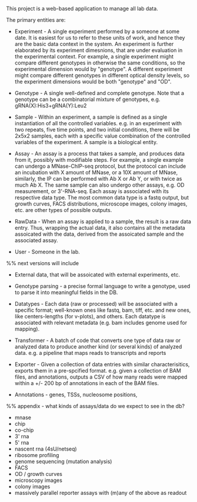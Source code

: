 This project is a web-based application to manage all lab data.

The primary entities are:
 - Experiment - A single experiment performed by a someone at some date. It is easiest for us to refer to these units
                of work, and hence they are the basic data context in the system. An experiment is further elaborated
                by its experiment dimesnions, that are under evaluation in the experimental context. For example,
                a single experiment might compare different genotypes in otherwise the same conditions, so the
                experimental dimension would by "genotype". A different experiment might compare different genotypes
                in different optical density levels, so the experiment dimensions would be both "genotype" and "OD".

 - Genotype - A single well-defined and complete genotype. Note that a genotype can be a combinatorial mixture of
              genotypes, e.g. gRNA(X):His3+gRNA(Y):Leu2

 - Sample - Within an experiment, a sample is defined as a single instantiation of all the controlled variables. e.g. in
            an experiment with two repeats, five time points, and two initial conditions, there will be 2x5x2 samples,
            each with a specific value combination of the controlled variables of the experiment. A sample is a
            biological entity.

 - Assay - An assay is a process that takes a sample, and produces data from it, possibly with modifiable
           steps. For example, a single example can undergo a MNase-ChIP-seq protocol, but the protocol can
           include an incubation with X amount of MNase, or a 10X amount of MNase, similarly, the IP can be
           performed with Ab X or Ab Y, or with twice as much Ab X. The same sample can also undergo other assays, e.g.
           OD measurement, or 3'-RNA-seq. Each assay is associated with its respective data type. The most common data
           type is a fastq output, but growth curves, FACS distributions, microscope images, colony images, etc.
           are other types of possible outputs.

 - RawData - When an assay is applied to a sample, the result is a raw data entry. Thus, wrapping the actual data, it
             also contains all the metadata assoicated with the data, derived from the assoicated sample and the
             associated assay.

 - User - Someone in the lab.


%% next versions will include
 - External data, that will be assoicated with external experiments, etc.

 - Genotype parsing - a precise formal language to write a genotype, used to parse it into meaningful fields in the DB.

 - Datatypes - Each data (raw or processed) will be associated with a specific format; well-known ones like fastq, bam,
               tiff, etc. and new ones, like centers-lengths (for v-plots), and others. Each datatype is associated with
               relevant metadata (e.g. bam includes genome used for mapping).

 - Transformer - A batch of code that converts one type of data raw or analyzed data to produce another kind (or several kinds) of
                 analyzed data. e.g. a pipeline that maps reads to transcripts and reports

 - Exporter - Given a collection of data entries with similar characterisitics, exports them in a pre-spcified format.
              e.g. given a collection of BAM files, and annotations, outputs a CSV of how many reads were mapped within
              a +/- 200 bp of annotations in each of the BAM files.

 - Annotations - genes, TSSs, nucleosome positions,



 %% appendix - what kinds of assays/data do we expect to see in the db?
 - mnase
 - chip
 - co-chip
 - 3' rna
 - 5' rna
 - nascent rna (4sU/netseq)
 - ribosome profiling
 - genome sequencing (mutation analysis)
 - FACS
 - OD / growth curves
 - microscopy images
 - colony images
 - massively parallel reporter assays with (m)any of the above as readout